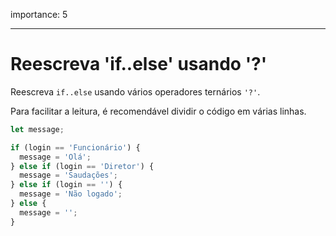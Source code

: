 importance: 5

---

# Reescreva 'if..else' usando '?'

Reescreva `if..else` usando vários operadores ternários `'?'`.

Para facilitar a leitura, é recomendável dividir o código em várias linhas.

```js
let message;

if (login == 'Funcionário') {
  message = 'Olá';
} else if (login == 'Diretor') {
  message = 'Saudações';
} else if (login == '') {
  message = 'Não logado';
} else {
  message = '';
}
```
